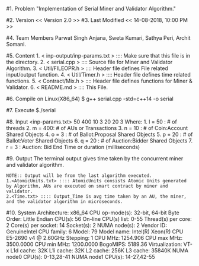 #1. Problem
	"Implementation of Serial Miner and Validator Algorithm."

#2. Version
	<< Version 2.0 >>
#3. Last Modified
	<< 14-08-2018, 10:00 PM >>

#4. Team Members
	Parwat Singh Anjana, Sweta Kumari, Sathya Peri, Archit Somani.

#5. Content
	1. < inp-output/inp-params.txt >   ::::  Make sure that this file is in the <inp-output> directory.
	2. < serial.cpp >                  ::::  Source file for <SERIAL> Miner and Validator Algorithm.
	3. < Util/FILEOPR.h >              ::::  Header file defines File related input/output function.
	4. < Util/Timer.h >                ::::  Header file defines time related functions.
	5. < Contract/Mix.h >              ::::  Header file defines <Smart Contract> functions for Miner & Validator.
	6. < README.md >                   ::::  This File.

#6. Compile on Linux(X86_64)
	$ g++ serial.cpp -std=c++14 -o serial

#7. Execute
	$./serial

#8. Input
	<inp-params.txt>
	<content should be four lines with space separated values as follows:>
	50 400
	10
	3 20
	20 3
		Where:
		1. l = 50 : # of threads
		2. m = 400: # of AUs or Transactions
		3. n = 10 : # of Coin:Account Shared Objects
		4. o = 3  : # of Ballot:Proposal Shared Objects
		5. p = 20 : # of Ballot:Voter Shared Objects
		6. q = 20 : # of Auction:Bidder Shared Objects
		7. r = 3  : Auction: Bid End Time or duration (milliseconds)

#9. Output
	The terminal output gives time taken by the concurrent miner and validator algorithm.
	
	NOTE:: Output will be from the last algorithm executed.
	1.<AtomicUnits.txt> :::: AtomicUnits consists Atomic Units generated by Algorithm, AUs are executed on smart contract by miner and validator.
	2.<Time.txt> :::: Output_Time is avg time taken by an AU, the miner, and the validator algorithm in microseconds.


#10. System
		Architecture:          x86_64
		CPU op-mode(s):        32-bit, 64-bit
		Byte Order:            Little Endian
		CPU(s):                56
		On-line CPU(s) list:   0-55
		Thread(s) per core:    2
		Core(s) per socket:    14
		Socket(s):             2
		NUMA node(s):          2
		Vendor ID:             GenuineIntel
		CPU family:            6
		Model:                 79
		Model name:            Intel(R) Xeon(R) CPU E5-2690 v4 @ 2.60GHz
		Stepping:              1
		CPU MHz:               1254.906
		CPU max MHz:           3500.0000
		CPU min MHz:           1200.0000
		BogoMIPS:              5189.36
		Virtualization:        VT-x
		L1d cache:             32K
		L1i cache:             32K
		L2 cache:              256K
		L3 cache:              35840K
		NUMA node0 CPU(s):     0-13,28-41
		NUMA node1 CPU(s):     14-27,42-55
